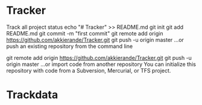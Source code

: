 # Tracker
Track all project status
echo "# Tracker" >> README.md
git init
git add README.md
git commit -m "first commit"
git remote add origin https://github.com/akkierande/Tracker.git
git push -u origin master
…or push an existing repository from the command line

git remote add origin https://github.com/akkierande/Tracker.git
git push -u origin master
…or import code from another repository
You can initialize this repository with code from a Subversion, Mercurial, or TFS project.
# Trackdata
